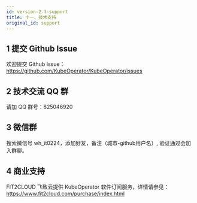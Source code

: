 ```yaml
---
id: version-2.3-support
title: 十一、技术支持
original_id: support
---
```


## 1 提交 Github Issue

欢迎提交 Github Issue：https://github.com/KubeOperator/KubeOperator/issues

## 2 技术交流 QQ 群

请加 QQ 群号：825046920

## 3 微信群

搜索微信号 wh_it0224，添加好友，备注（城市-github用户名）, 验证通过会加入群聊。

## 4 商业支持

FIT2CLOUD 飞致云提供 KubeOperator 软件订阅服务，详情请参见： https://www.fit2cloud.com/purchase/index.html
